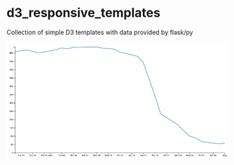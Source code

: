 # d3_responsive_templates
Collection of simple D3 templates with data provided by flask/py

![line image](png/single_line.png)
